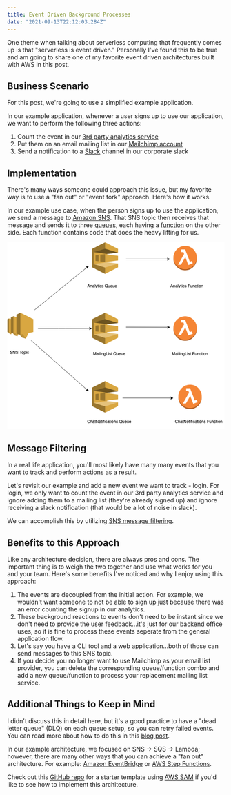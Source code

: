 ```yaml
---
title: Event Driven Background Processes
date: "2021-09-13T22:12:03.284Z"
---
```


One theme when talking about serverless computing that frequently comes up is that "serverless is event driven." Personally I've found this to be true and am going to share one of my favorite event driven architectures built with AWS in this post.

## Business Scenario
For this post, we're going to use a simplified example application.

In our example application, whenever a user signs up to use our application, we want to perform the following three actions:
1. Count the event in our <a href="https://heap.io/" target="_blank" rel="noopener noreferrer">3rd party analytics service</a>
2. Put them on an email mailing list in our <a href="https://mailchimp.com/" target="_blank" rel="noopener noreferrer">Mailchimp account</a>
3. Send a notification to a <a href="https://slack.com/" target="_blank" rel="noopener noreferrer">Slack</a> channel in our corporate slack

## Implementation
There's many ways someone could approach this issue, but my favorite way is to use a "fan out" or "event fork" approach. Here's how it works.

In our example use case, when the person signs up to use the application, we send a message to <a href="https://aws.amazon.com/sns/" target="_blank" rel="noopener noreferrer">Amazon SNS</a>. That SNS topic then receives that message and sends it to three <a href="https://aws.amazon.com/sqs/" target="_blank" rel="noopener noreferrer">queues</a>, each having a <a href="https://aws.amazon.com/lambda/" target="_blank" rel="noopener noreferrer">function</a> on the other side. Each function contains code that does the heavy lifting for us.

![Infra Diagram](./event-driven.png)

## Message Filtering
In a real life application, you'll most likely have many many events that you want to track and perform actions as a result.

Let's revisit our example and add a new event we want to track - login. For login, we only want to count the event in our 3rd party analytics service and ignore adding them to a mailing list (they're already signed up) and ignore receiving a slack notification (that would be a lot of noise in slack).

We can accomplish this by utilizing <a href="https://docs.aws.amazon.com/sns/latest/dg/sns-message-filtering.html" target="_blank" rel="noopener noreferrer">SNS message filtering</a>.

## Benefits to this Approach
Like any architecture decision, there are always pros and cons. The important thing is to weigh the two together and use what works for you and your team. Here's some benefits I've noticed and why I enjoy using this approach:

1. The events are decoupled from the initial action. For example, we wouldn't want someone to not be able to sign up just because there was an error counting the signup in our analytics.
2. These background reactions to events don't need to be instant since we don't need to provide the user feedback...it's just for our backend office uses, so it is fine to process these events seperate from the general application flow.
3. Let's say you have a CLI tool and a web application...both of those can send messages to this SNS topic.
4. If you decide you no longer want to use Mailchimp as your email list provider, you can delete the corresponding queue/function combo and add a new queue/function to process your replacement mailing list service.

## Additional Things to Keep in Mind
I didn't discuss this in detail here, but it's a good practice to have a "dead letter queue" (DLQ) on each queue setup, so you can retry failed events. You can read more about how to do this in this <a href="https://www.danielleheberling.xyz/blog/dlq-messages/" target="_blank" rel="noopener noreferrer">blog post</a>.

In our example architecture, we focused on SNS -> SQS -> Lambda; however, there are many other ways that you can achieve a "fan out" architecture. For example: <a href="https://aws.amazon.com/eventbridge/" target="_blank" rel="noopener noreferrer">Amazon EventBridge</a> or <a href="https://aws.amazon.com/step-functions/" target="_blank" rel="noopener noreferrer">AWS Step Functions</a>.

Check out this <a href="https://github.com/deeheber/event-fork" target="_blank" rel="noopener noreferrer">GitHub repo</a> for a starter template using <a href="https://aws.amazon.com/serverless/sam/" target="_blank" rel="noopener noreferrer">AWS SAM</a> if you'd like to see how to implement this architecture.
